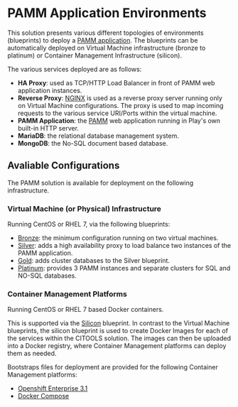 # PAMM Application Environments

This solution presents various different topologies of environments (blueprints) to deploy a [PAMM application](https://www.github.com/gatblau/pamm-seed). 
The blueprints can be automatically deployed on Virtual Machine infrastructure (bronze to platinum) or Container Management Infrastructure (silicon).

The various services deployed are as follows:

- **HA Proxy**: used as TCP/HTTP Load Balancer in front of PAMM web application instances.
- **Reverse Proxy**: [NGINX](https://www.nginx.com/resources/wiki/) is used as a reverse proxy server running only on Virtual Machine configurations. The proxy is used to map incoming requests to the various service URI/Ports within the virtual machine.
- **PAMM Application**: the [PAMM](https://www.github.com/gatblau/pamm-seed) web application running in Play's own built-in HTTP server.
- **MariaDB**: the relational database management system.
- **MongoDB**: the No-SQL document based database.

## Avaliable Configurations

The PAMM solution is available for deployment on the following infrastructure.
 
### Virtual Machine (or Physical) Infrastructure 
 
Running CentOS or RHEL 7, via the following blueprints:

- [Bronze](blueprints/bronze/readme.md): the minimum configuration running on two virtual machines.
- [Silver](blueprints/silver/readme.md): adds a high availability proxy to load balance two instances of the PAMM application.
- [Gold](blueprints/gold/readme.md): adds cluster databases to the Silver blueprint.
- [Platinum](blueprints/platinum/readme.md): provides 3 PAMM instances and separate clusters for SQL and NO-SQL databases.

### Container Management Platforms

Running CentOS or RHEL 7 based Docker containers.

This is supported via the [Silicon](blueprints/silicon/readme.md) blueprint.
In contrast to the Virtual Machine blueprints, the silicon blueprint is used to create Docker Images for each of the services within the CITOOLS solution.
The images can then be uploaded into a Docker registry, where Container Management platforms can deploy them as needed.

Bootstraps files for deployment are provided for the following Container Management platforms:

- [Openshift Enterprise 3.1](blueprints/silicon/os3)
- [Docker Compose](blueprints/silicon/compose)